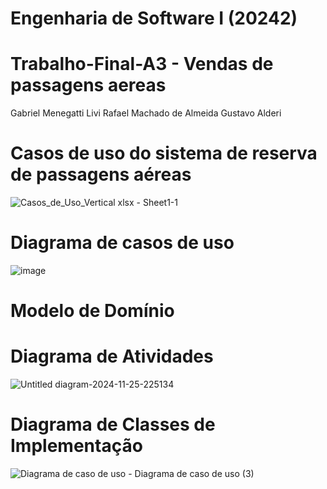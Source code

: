 # Engenharia de Software I (20242)
# Trabalho-Final-A3 - Vendas de passagens aereas

Gabriel Menegatti Livi
Rafael Machado de Almeida
Gustavo Alderi

# Casos de uso do sistema de reserva de passagens aéreas


![Casos_de_Uso_Vertical xlsx - Sheet1-1](https://github.com/user-attachments/assets/33a97bf7-e7f3-4f19-b7d3-2c4f0d089f81)





# Diagrama de casos de uso


![image](https://github.com/user-attachments/assets/6a3f582b-d4b1-4068-b7e7-80ee3ebea484)



# Modelo de Domínio





# Diagrama de Atividades


![Untitled diagram-2024-11-25-225134](https://github.com/user-attachments/assets/d4467c9c-d293-449f-ae9e-ff86109f9fbe)



# Diagrama de Classes de Implementação






![Diagrama de caso de uso - Diagrama de caso de uso (3)](https://github.com/user-attachments/assets/86bd2c52-0717-4e63-837e-5be3312b07f6)





